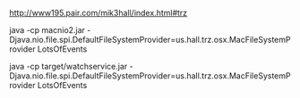 http://www195.pair.com/mik3hall/index.html#trz

java -cp macnio2.jar -Djava.nio.file.spi.DefaultFileSystemProvider=us.hall.trz.osx.MacFileSystemProvider LotsOfEvents

java -cp target/watchservice.jar -Djava.nio.file.spi.DefaultFileSystemProvider=us.hall.trz.osx.MacFileSystemProvider LotsOfEvents


